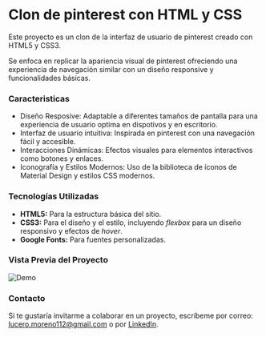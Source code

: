 # Clon de pinterest con HTML y CSS
Este proyecto es un clon de la interfaz de usuario de pinterest creado con HTML5 y CSS3.

Se enfoca en replicar la apariencia visual de pinterest ofreciendo una experiencia de navegación similar con un diseño responsive y funcionalidades básicas. 

### Caracteristicas 
- Diseño Resposive: Adaptable a diferentes tamaños de pantalla para una experiencia de usuario optima en dispotivos y en escritorio.
- Interfaz de usuario intuitiva: Inspirada en pinterest con una navegación fácil y accesible.
- Interacciones Dinámicas: Efectos visuales para elementos interactivos como botones y enlaces.
- Iconografía y Estilos Modernos: Uso de la biblioteca de íconos de Material Design y estilos CSS modernos.

### Tecnologías Utilizadas
+ **HTML5:** Para la estructura básica del sitio.
+ **CSS3:** Para el diseño y el estilo, incluyendo _flexbox_ para un diseño responsivo y efectos de _hover_.
+ **Google Fonts:** Para fuentes personalizadas.

### Vista Previa del Proyecto
![Demo](imagenes/cuterest_ss)

### Contacto
Si te gustaría invitarme a colaborar en un proyecto, escríbeme por correo: lucero.moreno112@gmail.com o por [LinkedIn](www.linkedin.com/in/lucero-moreno-86b3791aa).

